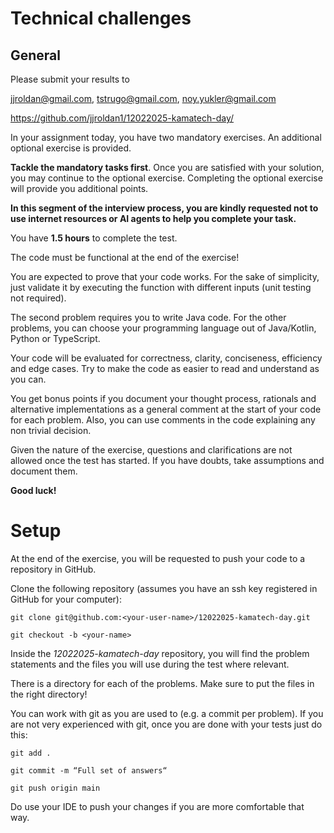 # Technical challenges

## General

Please submit your results to 

jjroldan@gmail.com, tstrugo@gmail.com, noy.yukler@gmail.com


https://github.com/jjroldan1/12022025-kamatech-day/

In your assignment today, you have two mandatory exercises. An additional optional exercise is provided.

**Tackle the mandatory tasks first**. Once you are satisfied with your solution, you may continue to the optional exercise. Completing the optional exercise will provide you additional points.

**In this segment of the interview process, you are kindly requested not to use internet resources or AI agents to help you complete your task.**

You have **1.5 hours** to complete the test.

The code must be functional at the end of the exercise!

You are expected to prove that your code works. For the sake of simplicity, just validate it by executing the function with different inputs (unit testing not required).

The second problem requires you to write Java code. For the other problems, you can choose your programming language out of Java/Kotlin, Python or TypeScript.

Your code will be evaluated for correctness, clarity, conciseness, efficiency and edge cases. Try to make the code as easier to read and understand as you can.

You get bonus points if you document your thought process, rationals and alternative implementations as a general comment at the start of your code for each problem. Also, you can use comments in the code explaining any non trivial decision.

Given the nature of the exercise, questions and clarifications are not allowed once the test has started. If you have doubts, take assumptions and document them.


**Good luck!**

# Setup

At the end of the exercise, you will be requested to push your code to a repository in GitHub.

Clone the following repository (assumes you have an ssh key registered in GitHub for your computer):

```
git clone git@github.com:<your-user-name>/12022025-kamatech-day.git

git checkout -b <your-name>
```

Inside the _12022025-kamatech-day_ repository, you will find the problem statements and the files you will use during the test where relevant.

There is a directory for each of the problems. Make sure to put the files in the right directory!

You can work with git as you are used to (e.g. a commit per problem). If you are not very experienced with git, once you are done with your tests just do this:

```
git add .

git commit -m “Full set of answers“

git push origin main
```

Do use your IDE to push your changes if you are more comfortable that way.
